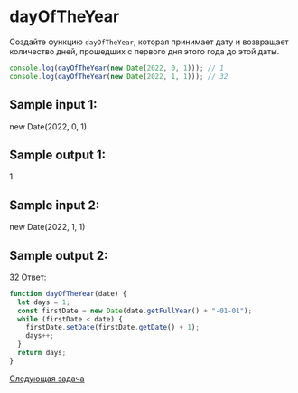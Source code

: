 # dayOfTheYear

Создайте функцию `dayOfTheYear`, которая принимает дату и возвращает количество дней, прошедших с первого дня этого года до этой даты.

```jsx
console.log(dayOfTheYear(new Date(2022, 0, 1))); // 1
console.log(dayOfTheYear(new Date(2022, 1, 1))); // 32
```

## Sample input 1:

new Date(2022, 0, 1)

## Sample output 1:

1

## Sample input 2:

new Date(2022, 1, 1)

## Sample output 2:

32
Ответ:

```jsx
function dayOfTheYear(date) {
  let days = 1;
  const firstDate = new Date(date.getFullYear() + "-01-01");
  while (firstDate < date) {
    firstDate.setDate(firstDate.getDate() + 1);
    days++;
  }
  return days;
}
```

[Следующая задача](../q-7/)
